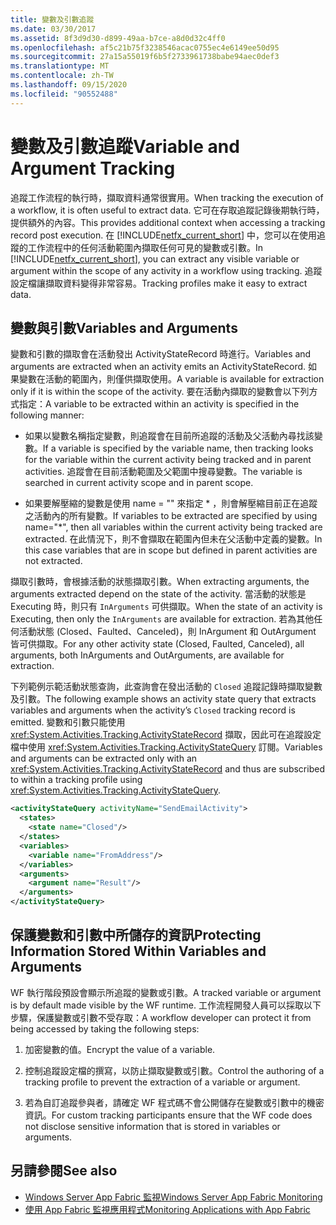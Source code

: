 ```yaml
---
title: 變數及引數追蹤
ms.date: 03/30/2017
ms.assetid: 8f3d9d30-d899-49aa-b7ce-a8d0d32c4ff0
ms.openlocfilehash: af5c21b75f3238546acac0755ec4e6149ee50d95
ms.sourcegitcommit: 27a15a55019f6b5f2733961738babe94aec0def3
ms.translationtype: MT
ms.contentlocale: zh-TW
ms.lasthandoff: 09/15/2020
ms.locfileid: "90552488"
---
```

# <a name="variable-and-argument-tracking"></a><span data-ttu-id="f451a-102">變數及引數追蹤</span><span class="sxs-lookup"><span data-stu-id="f451a-102">Variable and Argument Tracking</span></span>
<span data-ttu-id="f451a-103">追蹤工作流程的執行時，擷取資料通常很實用。</span><span class="sxs-lookup"><span data-stu-id="f451a-103">When tracking the execution of a workflow, it is often useful to extract data.</span></span> <span data-ttu-id="f451a-104">它可在存取追蹤記錄後期執行時，提供額外的內容。</span><span class="sxs-lookup"><span data-stu-id="f451a-104">This provides additional context when accessing a tracking record post execution.</span></span> <span data-ttu-id="f451a-105">在 [!INCLUDE[netfx_current_short](../../../includes/netfx-current-short-md.md)] 中，您可以在使用追蹤的工作流程中的任何活動範圍內擷取任何可見的變數或引數。</span><span class="sxs-lookup"><span data-stu-id="f451a-105">In [!INCLUDE[netfx_current_short](../../../includes/netfx-current-short-md.md)], you can extract any visible variable or argument within the scope of any activity in a workflow using tracking.</span></span> <span data-ttu-id="f451a-106">追蹤設定檔讓擷取資料變得非常容易。</span><span class="sxs-lookup"><span data-stu-id="f451a-106">Tracking profiles make it easy to extract data.</span></span>  
  
## <a name="variables-and-arguments"></a><span data-ttu-id="f451a-107">變數與引數</span><span class="sxs-lookup"><span data-stu-id="f451a-107">Variables and Arguments</span></span>  
 <span data-ttu-id="f451a-108">變數和引數的擷取會在活動發出 ActivityStateRecord 時進行。</span><span class="sxs-lookup"><span data-stu-id="f451a-108">Variables and arguments are extracted when an activity emits an ActivityStateRecord.</span></span>  <span data-ttu-id="f451a-109">如果變數在活動的範圍內，則僅供擷取使用。</span><span class="sxs-lookup"><span data-stu-id="f451a-109">A variable is available for extraction only if it is within the scope of the activity.</span></span> <span data-ttu-id="f451a-110">要在活動內擷取的變數會以下列方式指定：</span><span class="sxs-lookup"><span data-stu-id="f451a-110">A variable to be extracted within an activity is specified in the following manner:</span></span>  
  
- <span data-ttu-id="f451a-111">如果以變數名稱指定變數，則追蹤會在目前所追蹤的活動及父活動內尋找該變數。</span><span class="sxs-lookup"><span data-stu-id="f451a-111">If a variable is specified by the variable name, then tracking looks for the variable within the current activity being tracked and in parent activities.</span></span> <span data-ttu-id="f451a-112">追蹤會在目前活動範圍及父範圍中搜尋變數。</span><span class="sxs-lookup"><span data-stu-id="f451a-112">The variable is searched in current activity scope and in parent scope.</span></span>  
  
- <span data-ttu-id="f451a-113">如果要解壓縮的變數是使用 name = "" 來指定 \* ，則會解壓縮目前正在追蹤之活動內的所有變數。</span><span class="sxs-lookup"><span data-stu-id="f451a-113">If variables to be extracted are specified by using name="\*", then all variables within the current activity being tracked are extracted.</span></span> <span data-ttu-id="f451a-114">在此情況下，則不會擷取在範圍內但未在父活動中定義的變數。</span><span class="sxs-lookup"><span data-stu-id="f451a-114">In this case variables that are in scope but defined in parent activities are not extracted.</span></span>  
  
 <span data-ttu-id="f451a-115">擷取引數時，會根據活動的狀態擷取引數。</span><span class="sxs-lookup"><span data-stu-id="f451a-115">When extracting arguments, the arguments extracted depend on the state of the activity.</span></span> <span data-ttu-id="f451a-116">當活動的狀態是 Executing 時，則只有 `InArguments` 可供擷取。</span><span class="sxs-lookup"><span data-stu-id="f451a-116">When the state of an activity is Executing, then only the `InArguments` are available for extraction.</span></span> <span data-ttu-id="f451a-117">若為其他任何活動狀態 (Closed、Faulted、Canceled)，則 InArgument 和 OutArgument 皆可供擷取。</span><span class="sxs-lookup"><span data-stu-id="f451a-117">For any other activity state (Closed, Faulted, Canceled), all arguments, both InArguments and OutArguments, are available for extraction.</span></span>  
  
 <span data-ttu-id="f451a-118">下列範例示範活動狀態查詢，此查詢會在發出活動的 `Closed` 追蹤記錄時擷取變數及引數。</span><span class="sxs-lookup"><span data-stu-id="f451a-118">The following example shows an activity state query that extracts variables and arguments when the activity’s `Closed` tracking record is emitted.</span></span> <span data-ttu-id="f451a-119">變數和引數只能使用 <xref:System.Activities.Tracking.ActivityStateRecord> 擷取，因此可在追蹤設定檔中使用 <xref:System.Activities.Tracking.ActivityStateQuery> 訂閱。</span><span class="sxs-lookup"><span data-stu-id="f451a-119">Variables and arguments can be extracted only with an <xref:System.Activities.Tracking.ActivityStateRecord> and thus are subscribed to within a tracking profile using <xref:System.Activities.Tracking.ActivityStateQuery>.</span></span>  
  
```xml  
<activityStateQuery activityName="SendEmailActivity">  
  <states>  
    <state name="Closed"/>  
  </states>  
  <variables>  
    <variable name="FromAddress"/>  
  </variables>  
  <arguments>  
    <argument name="Result"/>  
  </arguments>  
</activityStateQuery>  
```  
  
## <a name="protecting-information-stored-within-variables-and-arguments"></a><span data-ttu-id="f451a-120">保護變數和引數中所儲存的資訊</span><span class="sxs-lookup"><span data-stu-id="f451a-120">Protecting Information Stored Within Variables and Arguments</span></span>  
 <span data-ttu-id="f451a-121">WF 執行階段預設會顯示所追蹤的變數或引數。</span><span class="sxs-lookup"><span data-stu-id="f451a-121">A tracked variable or argument is by default made visible by the WF runtime.</span></span> <span data-ttu-id="f451a-122">工作流程開發人員可以採取以下步驟，保護變數或引數不受存取：</span><span class="sxs-lookup"><span data-stu-id="f451a-122">A workflow developer can protect it from being accessed by taking the following steps:</span></span>  
  
1. <span data-ttu-id="f451a-123">加密變數的值。</span><span class="sxs-lookup"><span data-stu-id="f451a-123">Encrypt the value of a variable.</span></span>  
  
2. <span data-ttu-id="f451a-124">控制追蹤設定檔的撰寫，以防止擷取變數或引數。</span><span class="sxs-lookup"><span data-stu-id="f451a-124">Control the authoring of a tracking profile to prevent the extraction of a variable or argument.</span></span>  
  
3. <span data-ttu-id="f451a-125">若為自訂追蹤參與者，請確定 WF 程式碼不會公開儲存在變數或引數中的機密資訊。</span><span class="sxs-lookup"><span data-stu-id="f451a-125">For custom tracking participants ensure that the WF code does not disclose sensitive information that is stored in variables or arguments.</span></span>  
  
## <a name="see-also"></a><span data-ttu-id="f451a-126">另請參閱</span><span class="sxs-lookup"><span data-stu-id="f451a-126">See also</span></span>

- <span data-ttu-id="f451a-127">[Windows Server App Fabric 監視](/previous-versions/appfabric/ee677251(v=azure.10))</span><span class="sxs-lookup"><span data-stu-id="f451a-127">[Windows Server App Fabric Monitoring](/previous-versions/appfabric/ee677251(v=azure.10))</span></span>
- <span data-ttu-id="f451a-128">[使用 App Fabric 監視應用程式](/previous-versions/appfabric/ee677276(v=azure.10))</span><span class="sxs-lookup"><span data-stu-id="f451a-128">[Monitoring Applications with App Fabric](/previous-versions/appfabric/ee677276(v=azure.10))</span></span>

